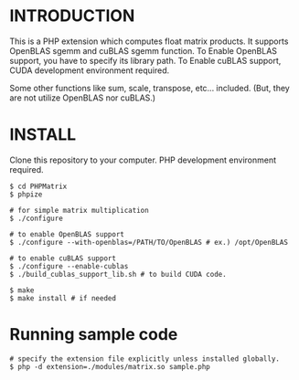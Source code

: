 # INTRODUCTION
This is a PHP extension which computes float matrix products.
It supports OpenBLAS sgemm and cuBLAS sgemm function.
To Enable OpenBLAS support, you have to specify its library path.
To Enable cuBLAS support, CUDA development environment required.

Some other functions like sum, scale, transpose, etc... included.
(But, they are not utilize OpenBLAS nor cuBLAS.)

# INSTALL

Clone this repository to your computer.
PHP development environment required.

```shell
$ cd PHPMatrix
$ phpize

# for simple matrix multiplication
$ ./configure

# to enable OpenBLAS support
$ ./configure --with-openblas=/PATH/TO/OpenBLAS # ex.) /opt/OpenBLAS

# to enable cuBLAS support
$ ./configure --enable-cublas
$ ./build_cublas_support_lib.sh # to build CUDA code.

$ make
$ make install # if needed
```

# Running sample code
```shell
# specify the extension file explicitly unless installed globally.
$ php -d extension=./modules/matrix.so sample.php
```

